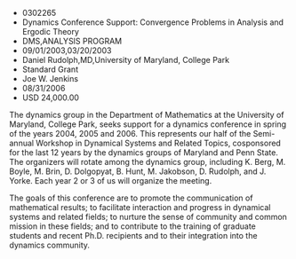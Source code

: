 
* 0302265
* Dynamics Conference Support: Convergence Problems in Analysis and Ergodic Theory
* DMS,ANALYSIS PROGRAM
* 09/01/2003,03/20/2003
* Daniel Rudolph,MD,University of Maryland, College Park
* Standard Grant
* Joe W. Jenkins
* 08/31/2006
* USD 24,000.00

The dynamics group in the Department of Mathematics at the University of
Maryland, College Park, seeks support for a dynamics conference in spring of the
years 2004, 2005 and 2006. This represents our half of the Semi-annual Workshop
in Dynamical Systems and Related Topics, cosponsored for the last 12 years by
the dynamics groups of Maryland and Penn State. The organizers will rotate among
the dynamics group, including K. Berg, M. Boyle, M. Brin, D. Dolgopyat, B. Hunt,
M. Jakobson, D. Rudolph, and J. Yorke. Each year 2 or 3 of us will organize the
meeting.

The goals of this conference are to promote the communication of mathematical
results; to facilitate interaction and progress in dynamical systems and related
fields; to nurture the sense of community and common mission in these fields;
and to contribute to the training of graduate students and recent Ph.D.
recipients and to their integration into the dynamics community.
